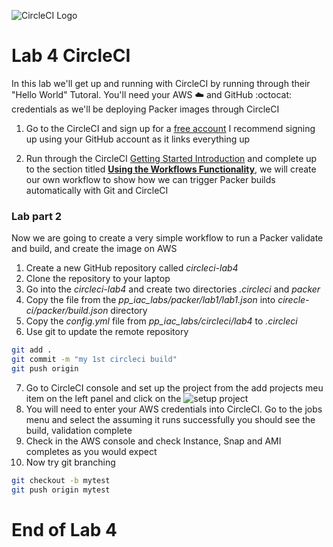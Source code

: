 ![CircleCI Logo](https://res-5.cloudinary.com/crunchbase-production/image/upload/c_lpad,h_256,w_256,f_auto,q_auto:eco/kwaxnksiclrrzxan1qqu)
# Lab 4 CircleCI

In this lab we'll get up and running with CircleCI by running through their "Hello World" Tutoral.
You'll need your AWS :cloud: and GitHub :octocat: credentials as we'll be deploying Packer images through CircleCI

1. Go to the CircleCI and sign up for a [free account](https://circleci.com/signup/)
I recommend signing up using your GitHub account as it links everything up

2. Run through the CircleCI [Getting Started Introduction](https://circleci.com/docs/2.0/getting-started) and complete up to the section titled [**Using the Workflows Functionality**](https://circleci.com/docs/2.0/getting-started/#using-the-workflows-functionality), we will create our own workflow to show how we can trigger Packer builds automatically with Git and CircleCI


### Lab part 2
Now we are going to create a very simple workflow to run a Packer validate and build, and create the image on AWS

1. Create a new GitHub repository called *circleci-lab4*
2. Clone the repository to your laptop
3. Go into the *circleci-lab4* and create two directories *.circleci* and *packer*
4. Copy the file from the *pp_iac_labs/packer/lab1/lab1.json* into *cirecle-ci/packer/build.json* directory
5. Copy the *config.yml* file from *pp_iac_labs/circleci/lab4* to *.circleci*
6. Use git to update the remote repository

```bash
git add .
git commit -m "my 1st circleci build"
git push origin
```
7. Go to CircleCI console and set up the project from the add projects meu item on the left panel and click on the ![setup project](https://raw.githubusercontent.com/thebeswick/pp_iac_labs/master/images/setup_project.PNG)  
8. You will need to enter your AWS credentials into CircleCI. Go to the jobs menu and select the
 assuming it runs successfully you should see the build, validation complete
8. Check in the AWS console and check Instance, Snap and AMI completes as you would expect
9. Now try git branching
```bash
git checkout -b mytest
git push origin mytest
```

# End of Lab 4
